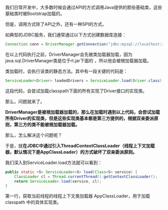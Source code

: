 我们日常开发中，大多数时候会通过API的方式调用Java提供的那些基础类，这些基础类时被Bootstrap加载的。

但是，调用方式除了API之外，还有一种SPI的方式。

如典型的JDBC服务，我们通常通过以下方式创建数据库连接：

```java
Connection conn = DriverManager.getConnection("jdbc:mysql://localhost:3306/mysql", "root", "1234");
```
    

在以上代码执行之前，DriverManager会先被类加载器加载，因为java.sql.DriverManager类是位于rt.jar下面的 ，所以他会被根加载器加载。

类加载时，会执行该类的静态方法。其中有一段关键的代码是：

```java
ServiceLoader<Driver> loadedDrivers = ServiceLoader.load(Driver.class);
```
    

这段代码，会尝试加载classpath下面的所有实现了Driver接口的实现类。

那么，问题就来了。

**DriverManager是被根加载器加载的，那么在加载时遇到以上代码，会尝试加载所有Driver的实现类，但是这些实现类基本都是第三方提供的，根据双亲委派原则，第三方的类不能被根加载器加载。**

那么，怎么解决这个问题呢？

于是，就**在JDBC中通过引入ThreadContextClassLoader（线程上下文加载器，默认情况下是AppClassLoader）的方式破坏了双亲委派原则。**

我们深入到ServiceLoader.load方法就可以看到：

```java
public static <S> ServiceLoader<S> load(Class<S> service) {
    ClassLoader cl = Thread.currentThread().getContextClassLoader();
    return ServiceLoader.load(service, cl);
}
```
    

第一行，获取当前线程的线程上下⽂类加载器 AppClassLoader，⽤于加载 classpath 中的具体实现类。